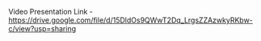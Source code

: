 Video Presentation Link - https://drive.google.com/file/d/15DldOs9QWwT2Dq_LrgsZZAzwkyRKbw-c/view?usp=sharing
